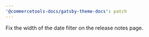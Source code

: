 ```yaml
---
'@commercetools-docs/gatsby-theme-docs': patch
---
```


Fix the width of the date filter on the release notes page.
